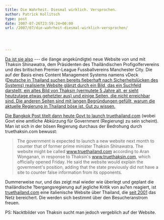```yaml
---
title: Die Wahrheit. Diesmal wirklich. Versprochen.
author: Patrick Kollitsch
type: post
date: 2007-07-26T23:59:24+00:00
url: /2007/07/die-wahrheit-diesmal-wirklich-versprochen/




---
```

[Da ist sie also][1] --- die (lange angekündigte</a>) neue Website von und mit Thaksin Shinawatra, dem Präsidenten des Thailändischen Profigolfervereins und des britischen Premier-League Fussballvereins Manchester City. Die auf der Basis eines Content Management Systems namens vDeck (<a href="1299">Deutsche in Thailand suchen bereits fieberhaft nach Sicherheitslücken des Systems) realisierte Website glänzt durch ein Bild, das ein Suchfeld darstellt, ein altes Bild von Thaksin (vermutete 5 Jahre alt, er sieht heutzutage etwas gehetzter aus) und einige Seiten, die nicht erreichbar sind. Die anderen Seiten sind mit langen Begründungen gefüllt, warum die aktuelle Regierung in Thailand böse ist. Gut zu wissen. 

Die Bangkok Post titelt dann heute [Govt to launch truethailand.com][2] (wobei Govt eine amtliche Abkürzung für Government (Regierung) zu sein scheint). Man ist sich in der bösen Regierung durchaus der Bedrohung durch truethaksin.com bewusst:

> The government is expected to launch a new website next month to counter that of former prime minister Thaksin Shinawatra. The website might be called www.truethailand.com according to Aran Wonganan, in response to Thaksin's www.truethaksin.com, which officially opened Friday. He said the website would explain the government's position, adding that the state previously did not have a site to counter false information from its opponents.

Dummerweise nur, und das zeigt mal wieder wie überlegt und geplant die thailändische ?bergangsregierung auf jegliche Kritik von au?en reagiert, ist [truethailand.com][3] eine italienische Website über Thailand, die [seit 2001][4] das Netz bereichert. Die werden sich bestimmt über den Besucheranstrom freuen.

PS: Nacktbilder von Thaksin sucht man jedoch vergeblich auf der Website.

 [1]: http://truethaksin.com/
 [2]: http://www.nationmultimedia.com/breakingnews/read.php?newsid=30042765
 [3]: http://www.truethailand.com/it/home.php
 [4]: http://web.archive.org/web/*/http://truethailand.com
